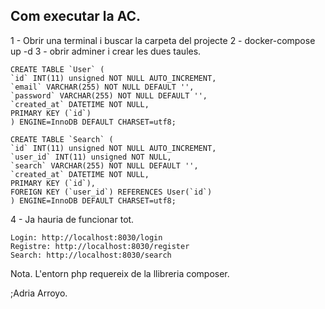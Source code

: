 ## Com executar la AC. 
1 - Obrir una terminal i buscar la carpeta del projecte
2 - docker-compose up -d
3 - obrir adminer i crear les dues taules.

    CREATE TABLE `User` (
    `id` INT(11) unsigned NOT NULL AUTO_INCREMENT,
    `email` VARCHAR(255) NOT NULL DEFAULT '',
    `password` VARCHAR(255) NOT NULL DEFAULT '',
    `created_at` DATETIME NOT NULL,
    PRIMARY KEY (`id`)
    ) ENGINE=InnoDB DEFAULT CHARSET=utf8;

    CREATE TABLE `Search` (
    `id` INT(11) unsigned NOT NULL AUTO_INCREMENT,
    `user_id` INT(11) unsigned NOT NULL,
    `search` VARCHAR(255) NOT NULL DEFAULT '',
    `created_at` DATETIME NOT NULL,
    PRIMARY KEY (`id`),
    FOREIGN KEY (`user_id`) REFERENCES User(`id`)
    ) ENGINE=InnoDB DEFAULT CHARSET=utf8;

4 - Ja hauria de funcionar tot. 

    Login: http://localhost:8030/login
    Registre: http://localhost:8030/register
    Search: http://localhost:8030/search

Nota. L'entorn php requereix de la llibreria composer.


;Adria Arroyo.